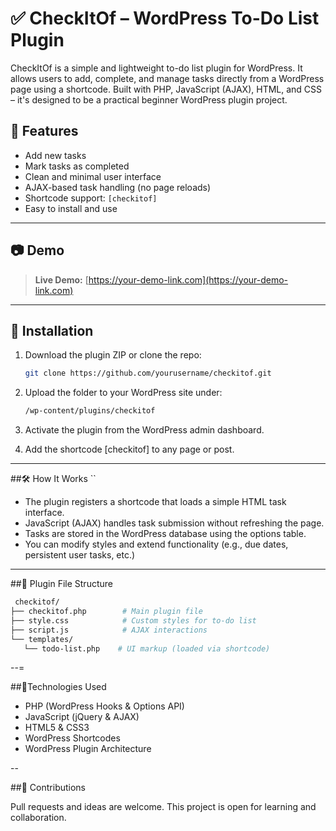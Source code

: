# ✅ CheckItOf – WordPress To-Do List Plugin

CheckItOf is a simple and lightweight to-do list plugin for WordPress. It allows users to add, complete, and manage tasks directly from a WordPress page using a shortcode. Built with PHP, JavaScript (AJAX), HTML, and CSS – it's designed to be a practical beginner WordPress plugin project.

## 🔧 Features

- Add new tasks
- Mark tasks as completed
- Clean and minimal user interface
- AJAX-based task handling (no page reloads)
- Shortcode support: `[checkitof]`
- Easy to install and use

---

## 📷 Demo

> **Live Demo:** [https://your-demo-link.com](https://your-demo-link.com)

---

## 🚀 Installation

1. Download the plugin ZIP or clone the repo:
   ```bash
   git clone https://github.com/yourusername/checkitof.git
   
2. Upload the folder to your WordPress site under:
   ```bash
   /wp-content/plugins/checkitof

3. Activate the plugin from the WordPress admin dashboard.

4. Add the shortcode [checkitof] to any page or post.

---

##🛠️ How It Works
``
- The plugin registers a shortcode that loads a simple HTML task interface.
- JavaScript (AJAX) handles task submission without refreshing the page.
- Tasks are stored in the WordPress database using the options table.
- You can modify styles and extend functionality (e.g., due dates, persistent user tasks, etc.)

--- 

##📁 Plugin File Structure
 ```bash
  checkitof/
├── checkitof.php        # Main plugin file
├── style.css            # Custom styles for to-do list
├── script.js            # AJAX interactions
└── templates/
    └── todo-list.php    # UI markup (loaded via shortcode)
```
--= 

##🧠Technologies Used

- PHP (WordPress Hooks & Options API)
- JavaScript (jQuery & AJAX)
- HTML5 & CSS3
- WordPress Shortcodes
- WordPress Plugin Architecture

--

##🤝 Contributions

Pull requests and ideas are welcome. This project is open for learning and collaboration.



